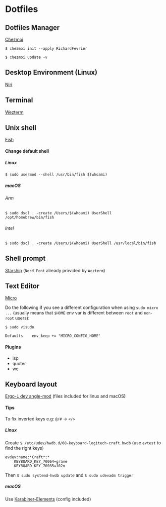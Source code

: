 # Dotfiles
## Dotfiles Manager
[Chezmoi](https://www.chezmoi.io/)
```
$ chezmoi init --apply RichardFevrier
```
```
$ chezmoi update -v
```
## Desktop Environment (Linux)
[Niri](https://github.com/YaLTeR/niri)
## Terminal
[Wezterm](https://wezfurlong.org/wezterm/index.html)
## Unix shell
[Fish](https://fishshell.com/)
#### Change default shell
##### Linux
```
$ sudo usermod --shell /usr/bin/fish $(whoami)
```
##### macOS
###### Arm
```
$ sudo dscl . -create /Users/$(whoami) UserShell /opt/homebrew/bin/fish
```
###### Intel
```
$ sudo dscl . -create /Users/$(whoami) UserShell /usr/local/bin/fish
```
## Shell prompt
[Starship](https://starship.rs/) (`Nerd Font` already provided by `Wezterm`)
## Text Editor
[Micro](https://micro-editor.github.io/)

Do the following if you see a different configuration when using `sudo micro ...` (usually means that `$HOME` env var is different between `root` and `non-root` users):
```
$ sudo visudo
```
```
Defaults    env_keep += "MICRO_CONFIG_HOME"
```
#### Plugins
- lsp
- quoter
- wc
## Keyboard layout
[Ergo-L dev angle-mod](https://github.com/Nuclear-Squid/ergol) (files included for linux and macOS)
#### Tips
To fix inverted keys e.g: `@/#` -> `</>`
##### Linux
Create `$ /etc/udev/hwdb.d/60-keyboard-logitech-craft.hwdb` (use `evtest` to find the right keys)
```
evdev:name:*Craft*:*
    KEYBOARD_KEY_70064=grave
    KEYBOARD_KEY_70035=102n
```
Then `$ sudo systemd-hwdb update` and `$ sudo udevadm trigger`  
##### macOS
Use [Karabiner-Elements](https://karabiner-elements.pqrs.org/) (config included)
